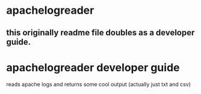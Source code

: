 # apachelogreader
this originally readme file doubles as a developer guide.
------------------
apachelogreader developer guide
===============================

reads apache logs and returns some cool output (actually just txt and csv)
